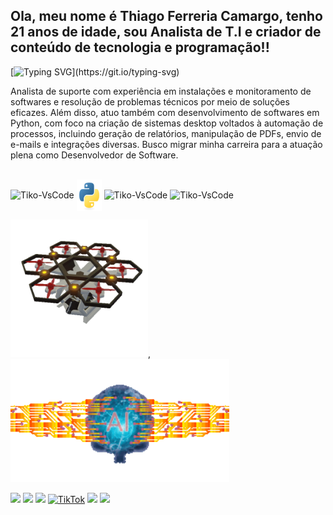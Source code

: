 ## Ola, meu nome é Thiago Ferreria Camargo, tenho 21 anos de idade, sou Analista de T.I e criador de conteúdo de tecnologia e programação!!

[![Typing SVG](https://readme-typing-svg.herokuapp.com/?color=02C1ED&size=35&center=true&vCenter=true&width=1000&lines=Sejam+bem+vindos+ao+meu+perfil;fiquem+à+vontade!)](https://git.io/typing-svg)

Analista de suporte com experiência em instalações e monitoramento de softwares e resolução de problemas técnicos por meio de soluções eficazes. Além disso, atuo também com desenvolvimento de softwares em Python, com foco na criação de sistemas desktop voltados à automação de processos, incluindo geração de relatórios, manipulação de PDFs, envio de e-mails e integrações diversas. Busco migrar minha carreira para a atuação plena como Desenvolvedor de Software.
<div style="display: inline_block"><br>
<img align="center" alt="Tiko-VsCode" height="40" width="30" src="https://cdn.jsdelivr.net/gh/devicons/devicon@latest/icons/windows11/windows11-original.svg" />
<img align="center" alt="Tiko-Python" height="50" width="40" src="https://raw.githubusercontent.com/devicons/devicon/master/icons/python/python-original.svg">
<img align="center" alt="Tiko-VsCode" height="50" width="40" src="https://cdn.jsdelivr.net/gh/devicons/devicon@latest/icons/raspberrypi/raspberrypi-original.svg" />
<img align="center" alt="Tiko-VsCode" height="50" width="40" src="https://cdn.jsdelivr.net/gh/devicons/devicon@latest/icons/canva/canva-original.svg" />
</div>

<img src="https://github.com/ThiagoCamargo07/ThiagoCamargo07/blob/main/dronee.gif" width="220px" alt="commit gif looping" />,  <img src="https://github.com/ThiagoCamargo07/ThiagoCamargo07/blob/main/IAAA.gif" width="350px" alt="commit gif looping" />
 
<div> 
  <a href="https://www.youtube.com/channel/UC2azV80Eq8tQB3oqryag2YQ" target="_blank"><img src="https://img.shields.io/badge/YouTube-FF0000?style=for-the-badge&logo=youtube&logoColor=white" target="_blank"></a>
  <a href="https://www.instagram.com/tiko._gs/" target="_blank"><img src="https://img.shields.io/badge/-Instagram-%23E4405F?style=for-the-badge&logo=instagram&logoColor=white" target="_blank"></a>
  <a href="https://www.twitch.tv/tikogang_77" target="_blank"><img src="https://img.shields.io/badge/Twitch-9146FF?style=for-the-badge&logo=twitch&logoColor=white" target="_blank"></a>
  <a href="https://www.tiktok.com/@tikogang07" target="_blank"><img src="https://img.shields.io/badge/TikTok-000000?style=for-the-badge&logo=tiktok&logoColor=white" alt="TikTok"></a>
  <a href = "mailto:thifcamargo04@gmail.com"><img src="https://img.shields.io/badge/-Gmail-%23333?style=for-the-badge&logo=gmail&logoColor=white" target="_blank"></a>
  <a href="https://www.linkedin.com/in/thiago-camargo-7757142ab/" target="_blank"><img src="https://img.shields.io/badge/-LinkedIn-%230077B5?style=for-the-badge&logo=linkedin&logoColor=white" target="_blank"></a>   
</div>

